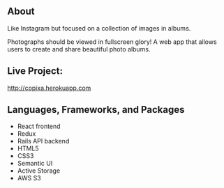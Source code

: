 ## About

Like Instagram but focused on a collection of images in albums. 

Photographs should be viewed in fullscreen glory! A web app that allows users to create and share beautiful photo albums.

## Live Project: 
http://copixa.herokuapp.com

## Languages, Frameworks, and Packages
  
  * React frontend
  * Redux
  * Rails API backend
  * HTML5
  * CSS3
  * Semantic UI
  * Active Storage
  * AWS S3

